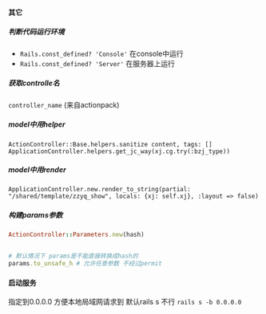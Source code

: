 #### 其它

##### 判断代码运行环境
* `Rails.const_defined? 'Console'` 在console中运行
* `Rails.const_defined? 'Server'`  在服务器上运行

##### 获取controlle名
`controller_name` (来自actionpack)

##### model中用helper
`ActionController::Base.helpers.sanitize content, tags: []`
`ApplicationController.helpers.get_jc_way(xj.cg.try(:bzj_type))`


##### model中用render
`ApplicationController.new.render_to_string(partial: "/shared/template/zzyq_show", locals: {xj: self.xj}, :layout => false)`


##### 构建params参数
```ruby
ActionController::Parameters.new(hash)


# 默认情况下 params是不能直接转换成hash的
params.to_unsafe_h # 允许任意参数 不经过permit
```

#### 启动服务
指定到0.0.0.0 方便本地局域网请求到 默认rails s 不行
`rails s -b 0.0.0.0` 


